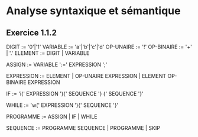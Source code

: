 # Analyse syntaxique et sémantique

## Exercice 1.1.2

DIGIT := '0'|'1'
VARIABLE := 'a'|'b'|'c'|'d'
OP-UNAIRE := '!'
OP-BINAIRE := '+' | '.'
ELEMENT := DIGIT | VARIABLE

ASSIGN := VARIABLE ':=' EXPRESSION ';'

EXPRESSION := ELEMENT | OP-UNAIRE EXPRESSION | ELEMENT OP-BINAIRE EXPRESSION 

IF := 'i(' EXPRESSION '){' SEQUENCE '} {' SEQUENCE '}'

WHILE := 'w(' EXPRESSION '){' SEQUENCE '}'

PROGRAMME := ASSIGN | IF | WHILE 

SEQUENCE := PROGRAMME SEQUENCE | PROGRAMME | SKIP
